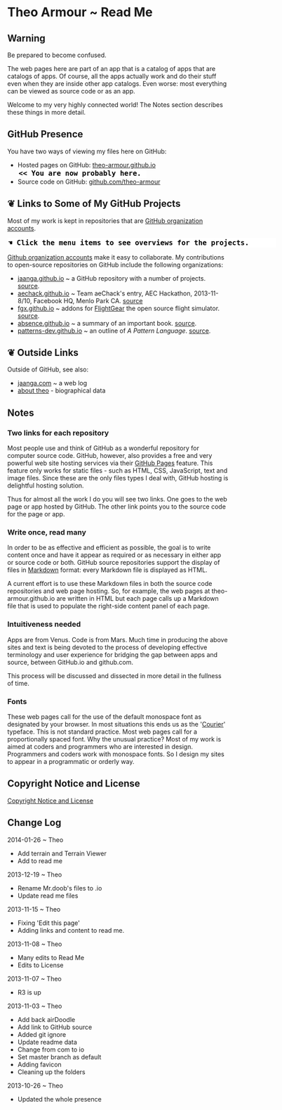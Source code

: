 Theo Armour ~ Read Me
======================

## Warning
Be prepared to become confused.

The web pages here are part of an app that is a catalog of apps that are catalogs of apps.
Of course, all the apps actually work and do their stuff even when they are inside other app catalogs.
Even worse: most everything can be viewed as source code or as an app.

Welcome to my very highly connected world! The Notes section describes these things in more detail.

## GitHub Presence
You have two ways of viewing my files here on GitHub:

* Hosted pages on GitHub: [theo-armour.github.io]( http://theo-armour.github.io/ "View the files as apps." ) <input value="<< You are now probably here." size=28 style="font:bold 12pt monospace;border-width:0;" >
* Source code on GitHub: [github.com/theo-armour]( https://github.com/theo-armour "View the files as source code." )  <scan style=display:none ><< You are now probably here.</scan>

## &#x2766; Links to Some of My GitHub Projects
Most of my work is kept in repositories that are [GitHub organization accounts]( https://github.com/blog/674-introducing-organizations "Thanks, GitHub" ).

<input value="&#x261A; Click the menu items to see overviews for the projects." size=60 style="font:bold 12pt monospace;border-width:0;" >

[Github organization accounts]( https://help.github.com/articles/creating-a-new-organization-account--2 ) make it easy to collaborate.
My contributions to open-source repositories on GitHub include the following organizations:

* [jaanga.github.io]( http://jaanga.github.io ) ~ a GitHub repository with a number of projects. [source]( http://github.com/jaanga ).
* [aechack.github.io]( http://aechack.github.io ) ~ Team aeChack's entry, AEC Hackathon, 2013-11-8/10, Facebook HQ, Menlo Park CA. [source]( http://github.com/aechack/aeChack.github.io )
* [fgx.github.io]( http://fgx.github.io )  ~ addons for [FlightGear]( http://www.flightgear.org/ ) the open source flight simulator. [source]( http://github.com/fgx ).
* [absence.github.io]( http://absence.github.io ) ~  a summary of an important book. [source]( http://github.com/absence ).
* [patterns-dev.github.io]( http://patterns-dev.github.io ) ~ an outline of <i>A Pattern Language</i>. [source]( http://github.com/patterns-dev ).

<!--
<a href=JavaScript:alert('hi');parent.ifr.src="home/r1/info-more.html"; >More</a> ~ work on theo-armour.github.io
-->

## &#x2766; Outside Links

Outside of GitHub, see also:

* [jaanga.com]( http://jaanga.com ) ~ a web log
* [about theo]( http://theoarmour.com/p/about-theo.html ) -  biographical data


## Notes

### Two links for each repository
Most people use and think of GitHub as a wonderful repository for computer source code.
GitHub, however, also provides a free and very powerful web site hosting services via their [GitHub Pages]( http://pages.github.com/ "Thank you, GitHub!" ) feature.
This feature only works for static files - such as HTML, CSS, JavaScript, text and image files.
Since these are the only files types I deal with, GitHub hosting is delightful hosting solution.

Thus for almost all the work I do you will see two links. One goes to the web page or app hosted by GitHub.
The other link points you to the source code for the page or app.

### Write once, read many
In order to be as effective and efficient as possible, the goal is to write content once and have it appear as required or as necessary in either app or source code or both.
GitHub source repositories support the display of files in [Markdown]( http://en.wikipedia.org/wiki/Markdown ) format: every Markdown file is displayed as HTML.

A current effort is to use these Markdown files in both the source code repositories and web page hosting.
So, for example, the web pages at theo-armour.github.io are written in HTML but each page calls up a Markdown file
that is used to populate the right-side content panel of each page.

### Intuitiveness needed
Apps are from Venus. Code is from Mars. Much time in producing the above sites and text is being devoted
to the process of developing effective terminology and user experience for bridging the gap between apps and source, between GitHub.io and github.com.

This process will be discussed and dissected in more detail in the fullness of time.

### Fonts
These web pages call for the use of the default monospace font as designated by your browser. In most situations this ends us as the '[Courier]( http://en.wikipedia.org/wiki/Courier_(typeface) )' typeface.
This is not standard practice. Most web pages call for a proportionally spaced font. Why the unusual practice? Most of my work is aimed at coders and programmers who are interested in design.
Programmers and coders work with monospace fonts. So I design my sites to appear in a programmatic or orderly way.



## Copyright Notice and License
[ Copyright Notice and License ]( https://github.com/theo-armour/copyright-notice-and-license.md )



## Change Log

2014-01-26 ~ Theo

* Add terrain and Terrain Viewer
* Add to read me

2013-12-19 ~ Theo

* Rename Mr.doob's files to .io
* Update read me files

2013-11-15 ~ Theo

* Fixing 'Edit this page'
* Adding links and content to read me.

2013-11-08 ~ Theo

* Many edits to Read Me
* Edits to License

2013-11-07 ~ Theo

* R3 is up

2013-11-03 ~ Theo

* Add back airDoodle
* Add link to GitHub source
* Added git ignore
* Update readme data
* Change from com to io
* Set master branch as default
* Adding favicon
* Cleaning up the folders

2013-10-26 ~ Theo

* Updated the whole presence